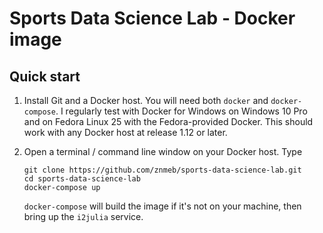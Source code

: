 # Sports Data Science Lab - Docker image

## Quick start
1. Install Git and a Docker host. You will need both `docker` and `docker-compose`. I regularly test with Docker for Windows on Windows 10 Pro and on Fedora Linux 25 with the Fedora-provided Docker. This should work with any Docker host at release 1.12 or later.
2. Open a terminal / command line window on your Docker host. Type

    ```
    git clone https://github.com/znmeb/sports-data-science-lab.git
    cd sports-data-science-lab
    docker-compose up
    ```
   `docker-compose` will build the image if it's not on your machine, then bring up the `i2julia` service.
